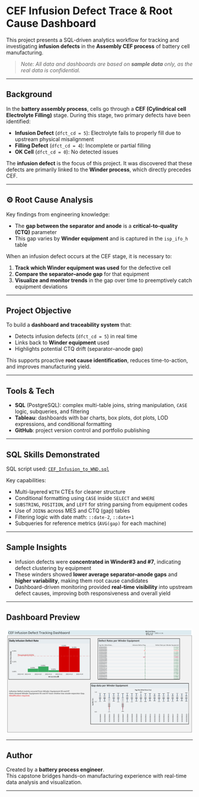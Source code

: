 # CEF Infusion Defect Trace & Root Cause Dashboard

This project presents a SQL-driven analytics workflow for tracking and investigating **infusion defects** in the **Assembly CEF process** of battery cell manufacturing.  
>*Note: All data and dashboards are based on **sample data** only, as the real data is confidential.*

---

##  Background

In the **battery assembly process**, cells go through a **CEF (Cylindrical cell Electrolyte Filling)** stage. During this stage, two primary defects have been identified:

- **Infusion Defect** (`dfct_cd = 5`): Electrolyte fails to properly fill due to upstream physical misalignment  
- **Filling Defect** (`dfct_cd = 4`): Incomplete or partial filling  
- **OK Cell** (`dfct_cd = 0`): No detected issues  

The **infusion defect** is the focus of this project. It was discovered that these defects are primarily linked to the **Winder process**, which directly precedes CEF.

---

## ⚙️ Root Cause Analysis

Key findings from engineering knowledge:

- The **gap between the separator and anode** is a **critical-to-quality (CTQ)** parameter  
- This gap varies by **Winder equipment** and is captured in the `isp_ifo_h` table

When an infusion defect occurs at the CEF stage, it is necessary to:

1. **Track which Winder equipment was used** for the defective cell  
2. **Compare the separator–anode gap** for that equipment  
3. **Visualize and monitor trends** in the gap over time to preemptively catch equipment deviations

---

## Project Objective

To build a **dashboard and traceability system** that:

- Detects infusion defects (`dfct_cd = 5`) in real time  
- Links back to **Winder equipment** used  
- Highlights potential CTQ drift (separator–anode gap)  

This supports proactive **root cause identification**, reduces time-to-action, and improves manufacturing yield.

---

## Tools & Tech

- **SQL** (PostgreSQL): complex multi-table joins, string manipulation, `CASE` logic, subqueries, and filtering  
- **Tableau**: dashboards with bar charts, box plots, dot plots, LOD expressions, and conditional formatting  
- **GitHub**: project version control and portfolio publishing

---

## SQL Skills Demonstrated

SQL script used: [`CEF_Infusion_to_WND.sql`](SQL/CEF_Infusion_to_WND.sql)

Key capabilities:
- Multi-layered `WITH` CTEs for cleaner structure
- Conditional formatting using `CASE` inside `SELECT` and `WHERE`
- `SUBSTRING`, `POSITION`, and `LEFT` for string parsing from equipment codes
- Use of `JOIN`s across MES and CTQ (gap) tables
- Filtering logic with date math: `::date-2`, `::date+1`
- Subqueries for reference metrics (`AVG(gap)` for each machine)

---

## Sample Insights

- Infusion defects were **concentrated in Winder#3 and #7**, indicating defect clustering by equipment  
- These winders showed **lower average separator–anode gaps** and **higher variability**, making them root cause candidates  
- Dashboard-driven monitoring provided **real-time visibility** into upstream defect causes, improving both responsiveness and overall yield

---

##  Dashboard Preview

![Dashboard Screenshot](visuals/CEF_Infusion_Defect_Dashboard.png)

---

## Author

Created by a **battery process engineer**.  
This capstone bridges hands-on manufacturing experience with real-time data analysis and visualization.

---

